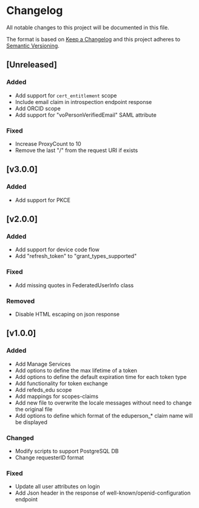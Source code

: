 # Changelog

All notable changes to this project will be documented in this file.

The format is based on [Keep a Changelog](https://keepachangelog.com/en/1.0.0/)
and this project adheres to [Semantic Versioning](https://semver.org/spec/v2.0.0.html).

## [Unreleased]

### Added

- Add support for `cert_entitlement` scope
- Include email claim in introspection endpoint response
- Add ORCID scope
- Add support for "voPersonVerifiedEmail" SAML attribute

### Fixed

- Increase ProxyCount to 10
- Remove the last "/" from the request URI if exists

## [v3.0.0]

### Added

- Add support for PKCE

## [v2.0.0]

### Added

- Add support for device code flow
- Add "refresh_token" to "grant_types_supported"

### Fixed

- Add missing quotes in FederatedUserInfo class

### Removed

- Disable HTML escaping on json response

## [v1.0.0]

### Added

- Add Manage Services
- Add options to define the max lifetime of a token
- Add options to define the default expiration time for each token type
- Add functionality for token exchange
- Add refeds_edu scope
- Add mappings for scopes-claims
- Add new file to overwrite the locale messages without need to change the original file
- Add options to define which format of the eduperson_* claim name will be displayed

### Changed

- Modify scripts to support PostgreSQL DB
- Change requesterID format

### Fixed

- Update all user attributes on login
- Add Json header in the response of well-known/openid-configuration endpoint
